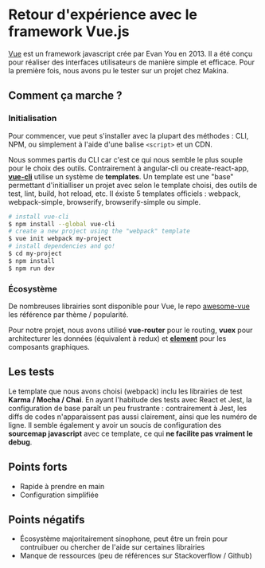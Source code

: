 # Retour d'expérience avec le framework Vue.js

[Vue](https://vuejs.org/) est un framework javascript crée par Evan You en 2013. Il a été conçu pour réaliser des interfaces utilisateurs de manière simple et efficace. Pour la première fois, nous avons pu le tester sur un projet chez Makina.

## Comment ça marche ?

### Initialisation

Pour commencer, vue peut s'installer avec la plupart des méthodes : CLI, NPM, ou simplement à l'aide d'une balise `<script>` et un CDN.

Nous sommes partis du CLI car c'est ce qui nous semble le plus souple pour le choix des outils. Contrairement à angular-cli ou create-react-app, [**vue-cli**](https://github.com/vuejs/vue-cli) utilise un système de **templates**. Un template est une "base" permettant d'initialliser un projet avec selon le template choisi, des outils de test, lint, build, hot reload, etc. Il éxiste 5 templates officiels : webpack, webpack-simple, browserify, browserify-simple ou simple.

```bash
# install vue-cli
$ npm install --global vue-cli
# create a new project using the "webpack" template
$ vue init webpack my-project
# install dependencies and go!
$ cd my-project
$ npm install
$ npm run dev
```

### Écosystème

De nombreuses librairies sont disponible pour Vue, le repo [awesome-vue](https://github.com/vuejs/awesome-vue) les référence par thème / popularité.

Pour notre projet, nous avons utilisé **vue-router** pour le routing, **vuex** pour architecturer les données (équivalent à redux) et [**element**](http://element.eleme.io/) pour les composants graphiques.


## Les tests

Le template que nous avons choisi (webpack) inclu les librairies de test **Karma / Mocha / Chai**. En ayant l'habitude des tests avec React et Jest, la configuration de base paraît un peu frustrante : contrairement à Jest, les diffs de codes n'apparaissent pas aussi clairement, ainsi que les numéro de ligne.
Il semble également y avoir un soucis de configuration des **sourcemap javascript** avec ce template, ce qui **ne facilite pas vraiment le debug**.


## Points forts
* Rapide à prendre en main
* Configuration simplifiée

## Points négatifs
* Écosystème majoritairement sinophone, peut être un frein pour contruibuer ou chercher de l'aide sur certaines librairies 
* Manque de ressources (peu de références sur Stackoverflow / Github)
